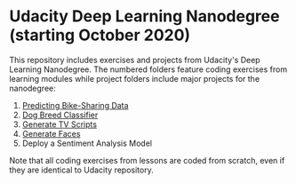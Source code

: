 # Udacity Deep Learning Nanodegree (starting October 2020)

This repository includes exercises and projects from Udacity's Deep Learning Nanodegree. The numbered folders feature coding exercises from learning modules while project folders include major projects for the nanodegree:

1. [Predicting Bike-Sharing Data](https://github.com/bwbelljr/ud_dl_nd/tree/master/2_neural_networks/project1)
2. [Dog Breed Classifier](https://github.com/bwbelljr/ud_dl_nd/tree/master/3_cnns/project_dog_breed_classifier)
3. [Generate TV Scripts](https://github.com/bwbelljr/ud_dl_nd/tree/master/4_rnns/project_tv_script_generation)
4. [Generate Faces](https://github.com/bwbelljr/ud_dl_nd/tree/master/5_gans/project_face_generation)
5. Deploy a Sentiment Analysis Model

Note that all coding exercises from lessons are coded from scratch, even if they are identical to Udacity repository.
